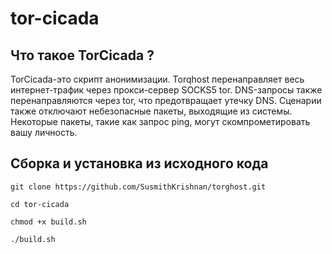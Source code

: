 # tor-cicada
## Что такое TorCicada ?
TorCicada-это скрипт анонимизации. 
Torqhost перенаправляет весь интернет-трафик через прокси-сервер SOCKS5 tor.
DNS-запросы также перенаправляются через tor, что предотвращает утечку DNS. 
Сценарии также отключают небезопасные пакеты, выходящие из системы. 
Некоторые пакеты, такие как запрос ping, могут скомпрометировать вашу личность.

## Сборка и установка из исходного кода

  `git clone https://github.com/SusmithKrishnan/torghost.git`

  `cd tor-cicada`

  `chmod +x build.sh`

  `./build.sh`




